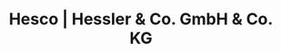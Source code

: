 ---
title: "Hesco | Hessler & Co. GmbH & Co. KG"
url: /hilden/hesco-hessler-und-co-gmbh-und-co-kg/
shop: Allgemein
---